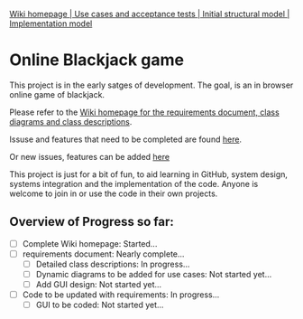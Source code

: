 <a href="https://github.com/chrislyle21/blackjack_core_objects/wiki/Blackjack-System-Wiki-Homepage">Wiki homepage |</a><a href="https://github.com/chrislyle21/blackjack_core_objects/wiki/Blackjack-use-cases-and-acceptance-tests"> Use cases and acceptance tests |</a><a href="https://github.com/chrislyle21/blackjack_core_objects/wiki/Initial-structural-model"> Initial structural model |</a><a href="https://github.com/chrislyle21/blackjack_core_objects/wiki/Implementation-model"> Implementation model</a>
# Online Blackjack game
This project is in the early satges of development.  The goal, is an in browser online game of blackjack.

Please refer to the <a href="https://github.com/chrislyle21/Online-blackjack-game/wiki/Blackjack-System-Wiki-Homepage">Wiki homepage for the requirements document, class diagrams and class descriptions</a>.

Issuse and features that need to be completed are found <A href="https://github.com/chrislyle21/Online-blackjack-game/projects/1">here</a>.

Or new issues, features can be added <a href="https://github.com/chrislyle21/Online-blackjack-game/issues">here</a>

This project is just for a bit of fun, to aid learning in GitHub, system design, systems integration and the implementation of the code.  Anyone is welcome to join in or use the code in their own projects.

## Overview of Progress so far:
- [ ] Complete Wiki homepage: Started...
- [ ] requirements document: Nearly complete...
  - [ ] Detailed class descriptions: In progress...
  - [ ] Dynamic diagrams to be added for use cases: Not started yet...
  - [ ] Add GUI design: Not started yet...
- [ ] Code to be updated with requirements: In progress...
  - [ ] GUI to be coded: Not started yet...
